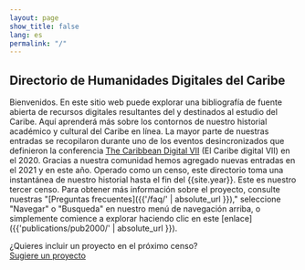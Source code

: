 ```yaml
---
layout: page
show_title: false
lang: es
permalink: "/"
---
```


## Directorio de Humanidades Digitales del Caribe

Bienvenidos. En este sitio web puede explorar una bibliografía de fuente abierta de recursos digitales resultantes del y destinados al estudio del Caribe. Aquí aprenderá más sobre los contornos de nuestro historial académico y cultural del Caribe en línea. La mayor parte de nuestras entradas se recopilaron durante uno de los eventos desincronizados que definieron la conferencia [The Caribbean Digital VII](http://caribbeandigitalnyc.net/2020/directory/) (El Caribe digital VII) en el 2020. Gracias a nuestra comunidad hemos agregado nuevas entradas en el 2021 y en este año. Operado como un censo, este directorio toma una instantánea de nuestro historial hasta el fin del {{site.year}}. Este es nuestro tercer censo. Para obtener más información sobre el proyecto, consulte nuestras "[Preguntas frecuentes]({{'/faq/' | absolute_url }})," seleccione "Navegar" o "Busqueda" en nuestro menú de navegación arriba, o simplemente comience a explorar haciendo clic en este [enlace]({{'publications/pub2000/' | absolute_url }}).

<div class="text-center mt-5 lead">¿Quieres incluir un proyecto en el próximo censo?</div>

<div class="text-center"><a class="action-button btn" href="https://forms.gle/Y6zH1M2qHc7oLfv77" target="_blank" role="button">Sugiere un proyecto</a></div>
